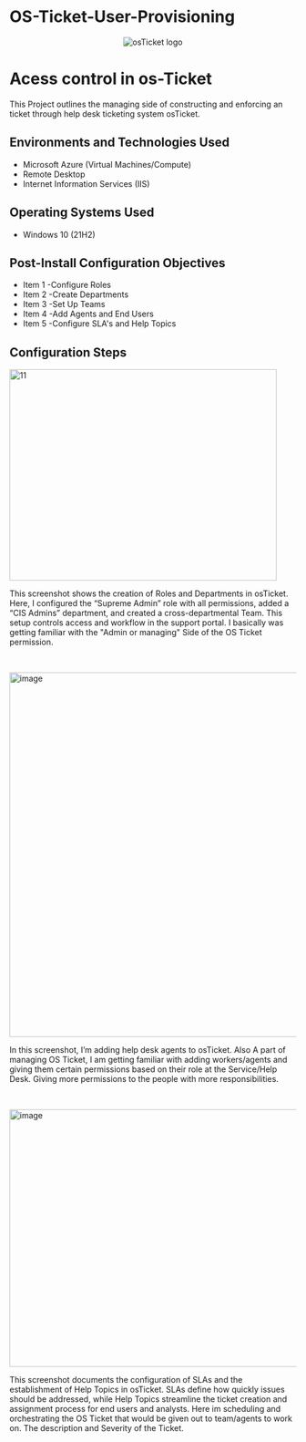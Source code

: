 # OS-Ticket-User-Provisioning
<p align="center">
<img src="https://i.imgur.com/Clzj7Xs.png" alt="osTicket logo"/>
</p>

<h1>Acess control in os-Ticket</h1>
This Project outlines the managing side of constructing and enforcing an ticket through help desk ticketing system osTicket.<br />


<h2>Environments and Technologies Used</h2>

- Microsoft Azure (Virtual Machines/Compute)
- Remote Desktop
- Internet Information Services (IIS)

<h2>Operating Systems Used </h2>

- Windows 10</b> (21H2)

<h2>Post-Install Configuration Objectives</h2>

- Item 1 -Configure Roles
- Item 2 -Create Departments
- Item 3 -Set Up Teams
- Item 4 -Add Agents and End Users
- Item 5 -Configure SLA's and Help Topics

<h2>Configuration Steps</h2>

<p>
<img width="469" height="371" alt="11" src="https://github.com/user-attachments/assets/149f5b67-1e8b-42ae-a782-57303ef8a382" />


</p>
<p>
This screenshot shows the creation of Roles and Departments in osTicket. Here, I configured the “Supreme Admin” role with all permissions, added a “CIS Admins” department, and created a cross-departmental Team. This setup controls access and workflow in the support portal. I basically was getting familiar with the "Admin or managing" Side of the OS Ticket permission.
</p>
<br />

<p>
<img width="626" height="640" alt="image" src="https://github.com/user-attachments/assets/009ffff7-4114-465a-a8f7-1e3cd590e2f8" />

</p>
<p>
 In this screenshot, I’m adding help desk agents to osTicket. Also A part of managing OS Ticket, I am getting familiar with adding workers/agents and giving them certain permissions based on their role at the Service/Help Desk. Giving more permissions to the people with more responsibilities.
</p>
<br />

<p>
<img width="638" height="452" alt="image" src="https://github.com/user-attachments/assets/f3e8d74a-2d73-4dde-86f7-1a54940171dd" />

</p>
<p>
This screenshot documents the configuration of SLAs and the establishment of Help Topics in osTicket. SLAs define how quickly issues should be addressed, while Help Topics streamline the ticket creation and assignment process for end users and analysts. Here im scheduling and orchestrating the OS Ticket that would be given out to team/agents to work on. The description and Severity of the Ticket.
</p>
<br />
